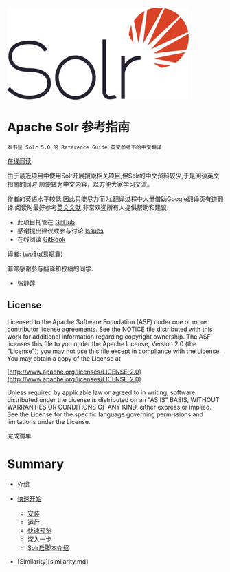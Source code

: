 ![Solr_logo](Solr_logo_small.png)
# Apache Solr 参考指南

    本书是 Solr 5.0 的 Reference Guide 英文参考书的中文翻译
    
[在线阅读](https://two8g.gitbooks.io/solr-reference-guide/content/)

由于最近项目中使用Solr开展搜索相关项目,但Solr的中文资料较少,于是阅读英文指南的同时,顺便转为中文内容，以方便大家学习交流。

作者的英语水平较低,因此只能尽力而为,翻译过程中大量借助Google翻译页有道翻译.阅读时最好参考[英文文献](http://archive.apache.org/dist/lucene/solr/ref-guide/apache-solr-ref-guide-5.0.pdf).非常欢迎所有人提供帮助和建议.

- 此项目托管在 [GitHub](https://github.com/two8g/solr-reference-guide.git).
- 感谢提出建议或参与讨论 [Issues](https://github.com/two8g/solr-reference-guide/issues)
- 在线阅读 [GitBook](https://two8g.gitbooks.io/solr-reference-guide/content/)

译者: [two8g](https://github.com/two8g)(易斌鑫)

非常感谢参与翻译和校稿的同学:

- 张静莲

## License

Licensed to the Apache Software Foundation (ASF) under one or more contributor license agreements. See the NOTICE file distributed with this work for additional information regarding copyright ownership. The ASF licenses this file to you under the Apache License, Version 2.0 (the "License"); you may not use this file except in compliance with the License. You may obtain a copy of the License at

[http://www.apache.org/licenses/LICENSE-2.0](http://www.apache.org/licenses/LICENSE-2.0)

Unless required by applicable law or agreed to in writing, software distributed under the License is distributed on an "AS IS" BASIS, WITHOUT WARRANTIES OR CONDITIONS OF ANY KIND, either express or implied. See the License for the specific language governing permissions and limitations under the License.

完成清单

# Summary

* [介绍](README.md)
* [快速开始](start.md)
   * [安装](start/install.md)
   * [运行](start/run.md)
   * [快速预览](start/overview.md)
   * [深入一步](start/closer.md)
   * [Solr启脚本介绍](start/script.md)
 
 * [Similarity][similarity.md]